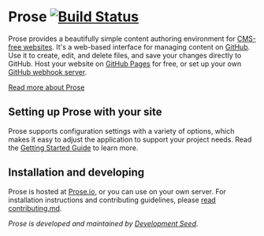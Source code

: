 # Prose [![Build Status](https://travis-ci.org/prose/prose.svg?branch=master)](https://travis-ci.org/prose/prose)

Prose provides a beautifully simple content authoring environment for
[CMS-free websites](http://developmentseed.org/blog/2012/07/27/build-cms-free-websites/).
It's a web-based interface for managing content on [GitHub](http://github.com).
Use it to create, edit, and delete files, and save your changes directly to GitHub.
Host your website on [GitHub Pages](http://pages.github.com) for free,
or set up your own [GitHub webhook server](http://developmentseed.org/blog/2013/05/01/introducing-jekyll-hook/).

[Read more about Prose](http://prose.io/#about)

## Setting up Prose with your site

Prose supports configuration settings with a variety of options,
which makes it easy to adjust the application to support your project needs.
Read the [Getting Started Guide](https://github.com/prose/prose/wiki/Getting-Started) to learn more.

## Installation and developing

Prose is hosted at [Prose.io](http://prose.io), or you can use on your own server.
For installation instructions and contributing guidelines, please [read contributing.md](CONTRIBUTING.md).

*Prose is developed and maintained by [Development Seed](http://developmentseed.org).*
